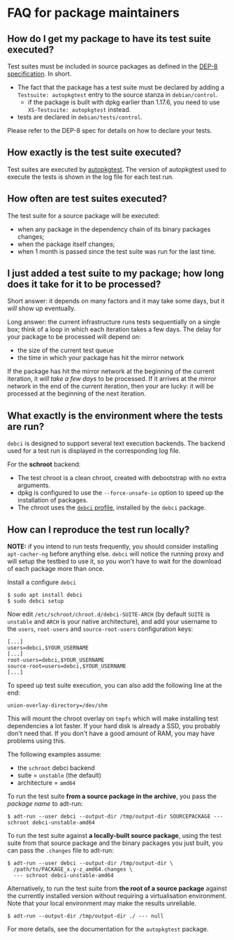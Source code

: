 # FAQ for package maintainers

## How do I get my package to have its test suite executed?

Test suites must be included in source packages as defined in
the [DEP-8 specification](http://dep.debian.net/deps/dep8/). In short.

* The fact that the package has a test suite must be declared by adding a
  `Testsuite: autopkgtest` entry to the source stanza in `debian/control`.
  * if the package is built with dpkg earlier than 1.17.6, you need to use
    `XS-Testsuite: autopkgtest` instead.
* tests are declared in `debian/tests/control`.

Please refer to the DEP-8 spec for details on how to declare your tests.

## How exactly is the test suite executed?

Test suites are executed by
[autopkgtest](http://packages.debian.org/autopkgtest). The version of
autopkgtest used to execute the tests is shown in the log file for each test
run.

## How often are test suites executed?

The test suite for a source package will be executed:

* when any package in the dependency chain of its binary packages changes;
* when the package itself changes;
* when 1 month is passed since the test suite was run for the last time.

## I just added a test suite to my package; how long does it take for it to be processed?

Short answer: it depends on many factors and it may take some days, but it
*will* show up eventually.

Long answer: the current infrastructure runs tests sequentially on a single
box; think of a loop in which each iteration takes a few days. The delay for
your package to be processed will depend on:

* the size of the current test queue
* the time in which your package has hit the mirror network

If the package has hit the mirror network at the beginning of the current
iteration, it *will take a few days* to be processed. If it arrives at the
mirror network in the end of the current iteration, then your are lucky: it
will be processed at the beginning of the next iteration.

## What exactly is the environment where the tests are run?

`debci` is designed to support several text execution backends. The backend
used for a test run is displayed in the corresponding log file.

For the **schroot** backend:

* The test chroot is a clean chroot, created with debootstrap with no extra arguments.
* dpkg is configured to use the `--force-unsafe-io` option to speed up the installation of packages.
* The chroot uses the [`debci` profile](http://anonscm.debian.org/gitweb/?p=collab-maint/debci.git;a=tree;f=etc/schroot/debci), installed by the `debci` package.

## How can I reproduce the test run locally?

**NOTE:** if you intend to run tests frequently, you should consider installing
`apt-cacher-ng` before anything else. `debci` will notice the running proxy and
will setup the testbed to use it, so you won't have to wait for the download of
each package more than once.

Install a configure `debci`

```
$ sudo apt install debci
$ sudo debci setup
```

Now edit  `/etc/schroot/chroot.d/debci-SUITE-ARCH` (by default `SUITE` is
`unstable` and `ARCH` is your native architecture), and add your username to
the `users`, `root-users` and `source-root-users` configuration keys:

```
[...]
users=debci,$YOUR_USERNAME
[...]
root-users=debci,$YOUR_USERNAME
source-root=users=debci,$YOUR_USERNAME
[...]
```

To speed up test suite execution, you can also add the following line at the
end:

```
union-overlay-directory=/dev/shm
```

This will mount the chroot overlay on `tmpfs` which will make installing test
dependencies a lot faster. If your hard disk is already a SSD, you probably
don't need that. If you don't have a good amount of RAM, you may have problems
using this.


The following examples assume:

* the `schroot` debci backend
* suite = `unstable` (the default)
* architecture = `amd64`

To run the test suite **from a source package in the archive**, you pass the
_package name_ to adt-run:

```
$ adt-run --user debci --output-dir /tmp/output-dir SOURCEPACKAGE --- schroot debci-unstable-amd64
```

To run the test suite against **a locally-built source package**, using the
test suite from that source package and the binary packages you just built, you
can pass the `.changes` file to adt-run:

```
$ adt-run --user debci --output-dir /tmp/output-dir \
  /path/to/PACKAGE_x.y-z_amd64.changes \
  --- schroot debci-unstable-amd64
```

Alternatively, to run the test suite from **the root of a source package**
against the currently installed version without requiring a virtualisation
environment. Note that your local environment may make the results unreliable.

```
$ adt-run --output-dir /tmp/output-dir ./ --- null
```

For more details, see the documentation for the `autopkgtest` package.

